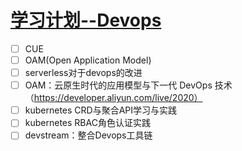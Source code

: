 # [学习计划--Devops](https://github.com/EasonAssassin/blog_with_issues/issues/8)

- [ ] CUE
- [ ] OAM(Open Application Model) 
- [ ] serverless对于devops的改进
- [ ] OAM：云原生时代的应用模型与下一代 DevOps 技术（https://developer.aliyun.com/live/2020）
- [ ] kubernetes CRD与聚合API学习与实践
- [ ] kubernetes RBAC角色认证实践
- [ ] devstream：整合Devops工具链